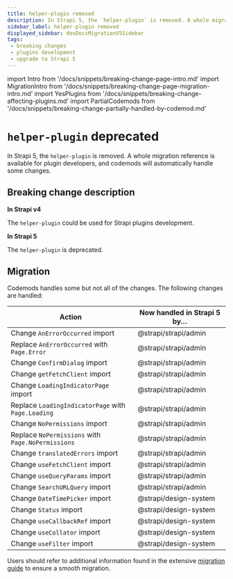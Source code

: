 ```yaml
---
title: helper-plugin removed
description: In Strapi 5, the `helper-plugin` is removed. A whole migration reference is available for plugin developers, and codemods will automatically handle some changes.
sidebar_label: helper-plugin removed
displayed_sidebar: devDocsMigrationV5Sidebar
tags:
 - breaking changes
 - plugins development
 - upgrade to Strapi 5
---
```


import Intro from '/docs/snippets/breaking-change-page-intro.md'
import MigrationIntro from '/docs/snippets/breaking-change-page-migration-intro.md'
import YesPlugins from '/docs/snippets/breaking-change-affecting-plugins.md'
import PartialCodemods from '/docs/snippets/breaking-change-partially-handled-by-codemod.md'

# `helper-plugin` deprecated

In Strapi 5, the `helper-plugin` is removed. A whole migration reference is available for plugin developers, and codemods will automatically handle some changes.

 <Intro />

<YesPlugins />
<PartialCodemods />

## Breaking change description

<SideBySideContainer>

<SideBySideColumn>

**In Strapi v4**

The `helper-plugin` could be used for Strapi plugins development.

</SideBySideColumn>

<SideBySideColumn>

**In Strapi 5**

The `helper-plugin` is deprecated.

</SideBySideColumn>

</SideBySideContainer>

## Migration

Codemods handles some but not all of the changes. The following changes are handled:

| Action                                      | Now handled in Strapi 5 by…                    |
|---------------------------------------------|-------------------------------|
| Change `AnErrorOccurred` import             | @strapi/strapi/admin           |
| Replace `AnErrorOccurred` with `Page.Error` | @strapi/strapi/admin           |
| Change `ConfirmDialog` import               | @strapi/strapi/admin           |
| Change `getFetchClient` import              | @strapi/strapi/admin           |
| Change `LoadingIndicatorPage` import        | @strapi/strapi/admin           |
| Replace `LoadingIndicatorPage` with `Page.Loading` | @strapi/strapi/admin     |
| Change `NoPermissions` import               | @strapi/strapi/admin           |
| Replace `NoPermissions` with `Page.NoPermissions` | @strapi/strapi/admin    |
| Change `translatedErrors` import            | @strapi/strapi/admin           |
| Change `useFetchClient` import              | @strapi/strapi/admin           |
| Change `useQueryParams` import              | @strapi/strapi/admin           |
| Change `SearchURLQuery` import              | @strapi/strapi/admin           |
| Change `DateTimePicker` import              | @strapi/design-system          |
| Change `Status` import                      | @strapi/design-system          |
| Change `useCallbackRef` import              | @strapi/design-system          |
| Change `useCollator` import                 | @strapi/design-system          |
| Change `useFilter` import                   | @strapi/design-system          |

Users should refer to additional information found in the extensive [migration guide](/dev-docs/migration/v4-to-v5/additional-resources/helper-plugin) to ensure a smooth migration.
